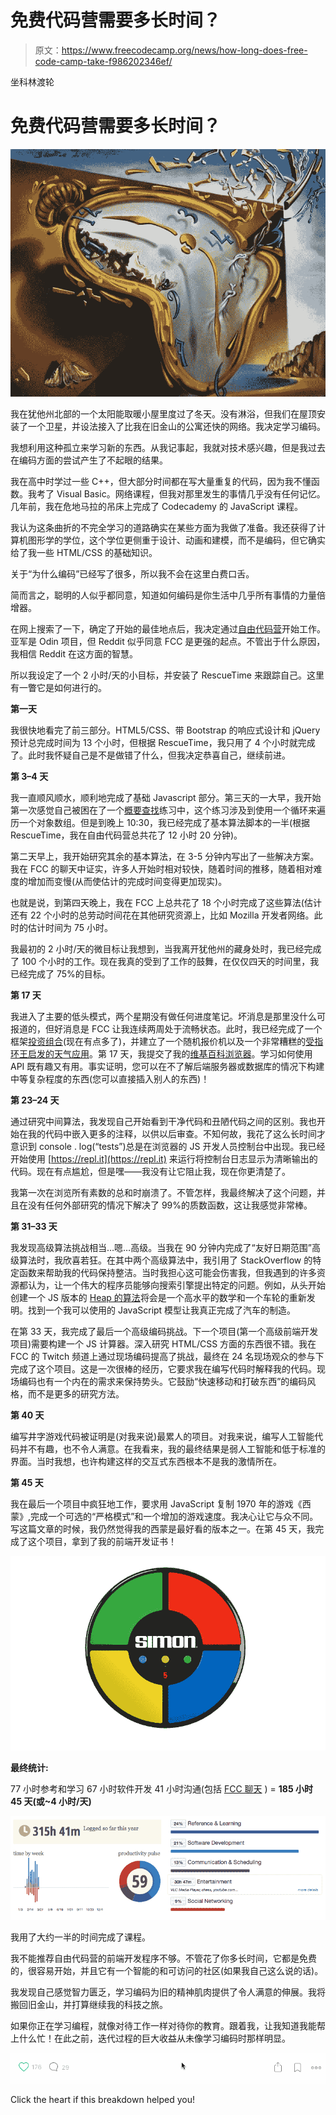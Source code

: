 # 免费代码营需要多长时间？

> 原文：<https://www.freecodecamp.org/news/how-long-does-free-code-camp-take-f986202346ef/>

坐科林渡轮

# 免费代码营需要多长时间？

![1*i0igcKxDNrKYDp6gd_s_3g](img/c7d793a7d09f59e3fcc5d5a199502bd2.png)

我在犹他州北部的一个太阳能取暖小屋里度过了冬天。没有淋浴，但我们在屋顶安装了一个卫星，并设法接入了比我在旧金山的公寓还快的网络。我决定学习编码。

我想利用这种孤立来学习新的东西。从我记事起，我就对技术感兴趣，但是我过去在编码方面的尝试产生了不起眼的结果。

我在高中时学过一些 C++，但大部分时间都在写大量重复的代码，因为我不懂函数。我考了 Visual Basic。网络课程，但我对那里发生的事情几乎没有任何记忆。几年前，我在危地马拉的吊床上完成了 Codecademy 的 JavaScript 课程。

我认为这条曲折的不完全学习的道路确实在某些方面为我做了准备。我还获得了计算机图形学的学位，这个学位更侧重于设计、动画和建模，而不是编码，但它确实给了我一些 HTML/CSS 的基础知识。

关于“为什么编码”已经写了很多，所以我不会在这里白费口舌。

简而言之，聪明的人似乎都同意，知道如何编码是你生活中几乎所有事情的力量倍增器。

在网上搜索了一下，确定了开始的最佳地点后，我决定通过[自由代码营](http://www.freecodecamp.com/)开始工作。亚军是 Odin 项目，但 Reddit 似乎同意 FCC 是更强的起点。不管出于什么原因，我相信 Reddit 在这方面的智慧。

所以我设定了一个 2 小时/天的小目标，并安装了 RescueTime 来跟踪自己。这里有一瞥它是如何进行的。

**第一天**

我很快地看完了前三部分。HTML5/CSS、带 Bootstrap 的响应式设计和 jQuery 预计总完成时间为 13 个小时，但根据 RescueTime，我只用了 4 个小时就完成了。此时我怀疑自己是不是做错了什么，但我决定恭喜自己，继续前进。

**第 3–4 天**

我一直顺风顺水，顺利地完成了基础 Javascript 部分。第三天的一大早，我开始第一次感觉自己被困在了一个[概要查找](https://www.freecodecamp.com/challenges/profile-lookup)练习中，这个练习涉及到使用一个循环来遍历一个对象数组。但是到晚上 10:30，我已经完成了基本算法脚本的一半(根据 RescueTime，我在自由代码营总共花了 12 小时 20 分钟)。

第二天早上，我开始研究其余的基本算法，在 3-5 分钟内写出了一些解决方案。我在 FCC 的聊天中证实，许多人开始时相对较快，随着时间的推移，随着相对难度的增加而变慢(从而使估计的完成时间变得更加现实)。

也就是说，到第四天晚上，我在 FCC 上总共花了 18 个小时完成了这些算法(估计还有 22 个小时的总劳动时间花在其他研究资源上，比如 Mozilla 开发者网络。此时的估计时间为 75 小时。

我最初的 2 小时/天的微目标让我想到，当我离开犹他州的藏身处时，我已经完成了 100 个小时的工作。现在我真的受到了工作的鼓舞，在仅仅四天的时间里，我已经完成了 75%的目标。

**第 17 天**

我进入了主要的低头模式，两个星期没有做任何进度笔记。坏消息是那里没什么可报道的，但好消息是 FCC 让我连续两周处于流畅状态。此时，我已经完成了一个框架[投资组合](http://s.codepen.io/collinferry/debug/obJvgW)(现在有点多了)，并建立了一个随机报价机以及一个非常糟糕的[受指环王启发的天气应用](http://s.codepen.io/collinferry/debug/obmKgm)。第 17 天，我提交了我的[维基百科浏览器](http://s.codepen.io/collinferry/debug/mVgjQG)。学习如何使用 API 既有趣又有用。事实证明，您可以在不了解后端服务器或数据库的情况下构建中等复杂程度的东西(您可以直接插入别人的东西)！

**第 23–24 天**

通过研究中间算法，我发现自己开始看到干净代码和丑陋代码之间的区别。我也开始在我的代码中嵌入更多的注释，以供以后审查。不知何故，我花了这么长时间才意识到 console . log(“tests”)总是在浏览器的 JS 开发人员控制台中出现。我已经开始使用 [https://repl.it](https://repl.it) 来运行将控制台日志显示为清晰输出的代码。现在有点尴尬，但是嘿——我没有让它阻止我，现在你更清楚了。

我第一次在浏览所有素数的总和时崩溃了。不管怎样，我最终解决了这个问题，并且在没有任何外部研究的情况下解决了 99%的质数函数，这让我感觉非常棒。

**第 31–33 天**

我发现高级算法挑战相当…嗯…高级。当我在 90 分钟内完成了“友好日期范围”高级算法时，我欣喜若狂。在其中两个高级算法中，我引用了 StackOverflow 的特定函数来帮助我的代码保持整洁。当时我担心这可能会伤害我，但我遇到的许多资源都认为，让一个伟大的程序员能够向搜索引擎提出特定的问题。例如，从头开始创建一个 JS 版本的 [Heap 的算法](https://en.wikipedia.org/wiki/Heap%27s_algorithm)将会是一个高水平的数学和一个车轮的重新发明。找到一个我可以使用的 JavaScript 模型让我真正完成了汽车的制造。

在第 33 天，我完成了最后一个高级编码挑战。下一个项目(第一个高级前端开发项目)需要构建一个 JS 计算器。深入研究 HTML/CSS 方面的东西很不错。我在 FCC 的 Twitch 频道上通过现场编码提高了挑战，最终在 24 名现场观众的参与下完成了这个项目。这是一次很棒的经历，它要求我在编写代码时解释我的代码。现场编码也有一个内在的需求来保持势头。它鼓励“快速移动和打破东西”的编码风格，而不是更多的研究方法。

**第 40 天**

编写井字游戏代码被证明是(对我来说)最累人的项目。对我来说，编写人工智能代码并不有趣，也不令人满意。在我看来，我的最终结果是弱人工智能和低于标准的界面。当时我想，也许构建这样的交互式东西根本不是我的激情所在。

**第 45 天**

我在最后一个项目中疯狂地工作，要求用 JavaScript 复制 1970 年的游戏《西蒙》,完成一个可选的“严格模式”和一个增加的游戏速度。我决心让它与众不同。写这篇文章的时候，我仍然觉得我的西蒙是最好看的版本之一。在第 45 天，我完成了这个项目，拿到了我的前端开发证书！

![1*3Hp6GhXLpEgre5ub-vTXkg](img/9fc1b97371bcdc8d4cfc2bdec499bff1.png)

**最终统计:**

77 小时参考和学习
67 小时软件开发
41 小时沟通(包括 [FCC 聊天](https://gitter.im/FreeCodeCamp/FreeCodeCamp) )
= **185 小时 45 天(或~4 小时/天)**

![1*8K7u02hCiD4hnoMzyErrVg](img/a2d8d8194ca6aab0fd15dd96adc6fa9e.png)

我用了大约一半的时间完成了课程。

我不能推荐自由代码营的前端开发程序不够。不管花了你多长时间，它都是免费的，很容易开始，并且它有一个智能的和可访问的社区(如果我自己这么说的话)。

我发现自己感觉智力匮乏，学习编码为旧的精神肌肉提供了令人满意的伸展。我将搬回旧金山，并打算继续我的科技之旅。

如果你正在学习编程，就像对待工作一样对待你的教育。跟着我，让我知道我能帮上什么忙！在此之前，迭代过程的巨大收益从未像学习编码时那样明显。

![1*prif7-04oPf8Dqo1gvSDsQ](img/45675c0b22e293d37aee8c65292fa5e9.png)

Click the heart if this breakdown helped you!
